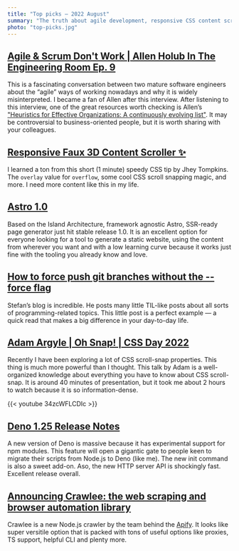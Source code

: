 ```yaml
---
title: "Top picks — 2022 August"
summary: "The truth about agile development, responsive CSS content scrollers"
photo: "top-picks.jpg"
---
```


## [Agile & Scrum Don't Work | Allen Holub In The Engineering Room Ep. 9](https://youtu.be/hxXmTnb3mFU)

This is a fascinating conversation between two mature software engineers about the “agile” ways of working nowadays and why it is widely misinterpreted. I became a fan of Allen after this interview. After listening to this interview, one of the great resources worth checking is Allen’s ["Heuristics for Effective Organizations: A continuously evolving list"](https://holub.com/heuristics/). It may be controversial to business-oriented people, but it is worth sharing with your colleagues.

## [Responsive Faux 3D Content Scroller ✨](https://twitter.com/jh3yy/status/1554310426682281988)

I learned a ton from this short (1 minute) speedy CSS tip by Jhey Tompkins. The `overlay` value for `overflow`, some cool CSS scroll snapping magic, and more. I need more content like this in my life.

## [Astro 1.0](https://astro.build/blog/astro-1/)

Based on the Island Architecture, framework agnostic Astro, SSR-ready page generator just hit stable release 1.0. It is an excellent option for everyone looking for a tool to generate a static website, using the content from wherever you want and with a low learning curve because it works just fine with the tooling you already know and love.

## [How to force push git branches without the --force flag](https://www.stefanjudis.com/today-i-learned/how-to-force-push-git-branches-without-the-force-flag/)

Stefan’s blog is incredible. He posts many little TIL-like posts about all sorts of programming-related topics. This little post is a perfect example — a quick read that makes a big difference in your day-to-day life.

## [Adam Argyle | Oh Snap! | CSS Day 2022](https://youtu.be/34zcWFLCDIc)

Recently I have been exploring a lot of CSS scroll-snap properties. This thing is much more powerful than I thought. This talk by Adam is a well-organized knowledge about everything you have to know about CSS scroll-snap. It is around 40 minutes of presentation, but it took me about 2 hours to watch because it is so information-dense.

{{< youtube 34zcWFLCDIc >}}

## [Deno 1.25 Release Notes](https://deno.com/blog/v1.25)

A new version of Deno is massive because it has experimental support for npm modules. This feature will open a gigantic gate to people keen to migrate their scripts from Node.js to Deno (like me). The new init command is also a sweet add-on. Aso, the new HTTP server API is shockingly fast. Excellent release overall.

## [Announcing Crawlee: the web scraping and browser automation library](https://blog.apify.com/announcing-crawlee-the-web-scraping-and-browser-automation-library/)

Crawlee is a new Node.js crawler by the team behind the [Apify](https://apify.com). It looks like super versitile option that is packed with tons of useful options like proxies, TS support, helpful CLI and plenty more.
